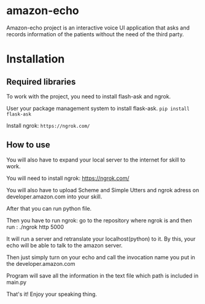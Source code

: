 # amazon-echo

Amazon-echo project is an interactive voice UI application that asks and records information of the patients without the need of the third party.

# Installation

## Required libraries
To work with the project, you need to install flash-ask and ngrok.

User your package management system to install flask-ask.
```pip install flask-ask```

Install ngrok:
`https://ngrok.com/`

## How to use

You will also have to expand your local server to the internet for skill to work.

You will need to install ngrok: https://ngrok.com/

You will also have to upload Scheme and Simple Utters and ngrok adress on developer.amazon.com into your skill.

After that you can run python file.

Then you have to run ngrok: go to the repository where ngrok is and then run : ./ngrok http 5000

It will run a server and retranslate your localhost(python) to it. By this, your echo will be able to talk to the amazon server.

Then just simply turn on your echo and call the invocation name you put in the developer.amazon.com

Program will save all the information in the text file which path is included in main.py

That's it! Enjoy your speaking thing.
